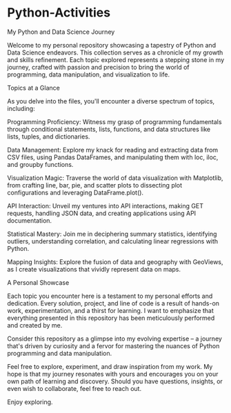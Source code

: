# Python-Activities

My Python and Data Science Journey

Welcome to my personal repository showcasing a tapestry of Python and Data Science endeavors. This collection serves as a chronicle of my growth and skills refinement. Each topic explored represents a stepping stone in my journey, crafted with passion and precision to bring the world of programming, data manipulation, and visualization to life.

Topics at a Glance

As you delve into the files, you'll encounter a diverse spectrum of topics, including:

Programming Proficiency: Witness my grasp of programming fundamentals through conditional statements, lists, functions, and data structures like lists, tuples, and dictionaries.

Data Management: Explore my knack for reading and extracting data from CSV files, using Pandas DataFrames, and manipulating them with loc, iloc, and groupby functions.

Visualization Magic: Traverse the world of data visualization with Matplotlib, from crafting line, bar, pie, and scatter plots to dissecting plot configurations and leveraging DataFrame.plot().

API Interaction: Unveil my ventures into API interactions, making GET requests, handling JSON data, and creating applications using API documentation.

Statistical Mastery: Join me in deciphering summary statistics, identifying outliers, understanding correlation, and calculating linear regressions with Python.

Mapping Insights: Explore the fusion of data and geography with GeoViews, as I create visualizations that vividly represent data on maps.

A Personal Showcase

Each topic you encounter here is a testament to my personal efforts and dedication. Every solution, project, and line of code is a result of hands-on work, experimentation, and a thirst for learning. I want to emphasize that everything presented in this repository has been meticulously performed and created by me.

Consider this repository as a glimpse into my evolving expertise – a journey that's driven by curiosity and a fervor for mastering the nuances of Python programming and data manipulation.

Feel free to explore, experiment, and draw inspiration from my work. My hope is that my journey resonates with yours and encourages you on your own path of learning and discovery. Should you have questions, insights, or even wish to collaborate, feel free to reach out.

Enjoy exploring.
